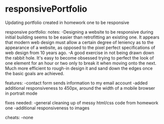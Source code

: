 # responsivePortfolio
Updating portfolio created in homework one to be responsive

responsive portfolio:
notes:
-Designing a website to be responsive during initial building seems to be easier than retrofitting an existing one. It appears that modern web design must allow a certain degree of leniency as to the appearance of a website, as opposed to the pixel perfect specifications of web design from 10 years ago.
-A good exercise in not being drawn down the rabbit hole. It's easy to become obsessed trying to perfect the look of one element for an hour or two only to break it when moving onto the next. Much more efficient to rough-in design it and sand down the edges once the basic goals are achieved.

features:
-contact form sends information to my email account
-added additional responsiveness to 450px, around the width of a mobile browser in portrait mode

fixes needed:
-general cleaning up of messy html/css code from homework one
-additional responsiveness to images

cheats:
-none
